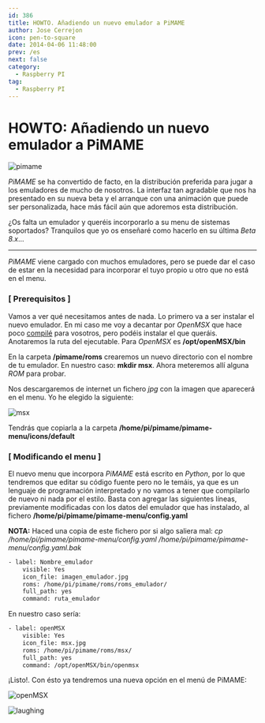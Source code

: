 ```yaml
---
id: 386
title: HOWTO. Añadiendo un nuevo emulador a PiMAME
author: Jose Cerrejon
icon: pen-to-square
date: 2014-04-06 11:48:00
prev: /es
next: false
category:
  - Raspberry PI
tag:
  - Raspberry PI
---
```


# HOWTO: Añadiendo un nuevo emulador a PiMAME

![pimame](/images/pimame_case.jpg)

*PiMAME* se ha convertido de facto, en la distribución preferida para jugar a los emuladores de mucho de nosotros. La interfaz tan agradable que nos ha presentado en su nueva beta y el arranque con una animación que puede ser personalizada, hace más fácil aún que adoremos esta distribución.

¿Os falta un emulador y queréis incorporarlo a su menu de sistemas soportados? Tranquilos que yo os enseñaré como hacerlo en su última *Beta 8.x*...

- - -
*PiMAME* viene cargado con muchos emuladores, pero se puede dar el caso de estar en la necesidad para incorporar el tuyo propio u otro que no está en el menu.

###  [ Prerequisitos ]

Vamos a ver qué necesitamos antes de nada. Lo primero va a ser instalar el nuevo emulador. En mi caso me voy a decantar por *OpenMSX* que hace poco [compilé](/post.php?id=382) para vosotros, pero podéis instalar el que queráis. Anotaremos la ruta del ejecutable. Para *OpenMSX* es **/opt/openMSX/bin**

En la carpeta **/pimame/roms** crearemos un nuevo directorio con el nombre de tu emulador. En nuestro caso: **mkdir msx**. Ahora meteremos allí alguna *ROM* para probar.

Nos descargaremos de internet un fichero *jpg* con la imagen que aparecerá en el menu. Yo he elegido la siguiente:

![msx](/images/2014/04/msx.jpg)

Tendrás que copiarla a la carpeta **/home/pi/pimame/pimame-menu/icons/default**

###  [ Modificando el menu ]

El nuevo menu que incorpora *PiMAME* está escrito en *Python*, por lo que tendremos que editar su código fuente pero no le temáis, ya que es un lenguaje de programación interpretado y no vamos a tener que compilarlo de nuevo ni nada por el estilo. Basta con agregar las siguientes líneas, previamente modificadas con los datos del emulador que has instalado, al fichero **/home/pi/pimame/pimame-menu/config.yaml**

**NOTA:** Haced una copia de este fichero por si algo saliera mal: *cp /home/pi/pimame/pimame-menu/config.yaml /home/pi/pimame/pimame-menu/config.yaml.bak*

```bash
- label: Nombre_emulador
    visible: Yes
    icon_file: imagen_emulador.jpg
    roms: /home/pi/pimame/roms/roms_emulador/
    full_path: yes
    command: ruta_emulador
```

En nuestro caso sería:

```bash
- label: openMSX
    visible: Yes
    icon_file: msx.jpg
    roms: /home/pi/pimame/roms/msx/
    full_path: yes
    command: /opt/openMSX/bin/openmsx
```

¡Listo!. Con ésto ya tendremos una nueva opción en el menú de PiMAME:

![openMSX](/images/2014/04/openmsx_min.jpg)

![laughing](/css/sm/laughing.png)
